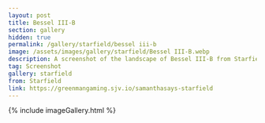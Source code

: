 ```yaml
---
layout: post
title: Bessel III-B
section: gallery
hidden: true
permalink: /gallery/starfield/bessel iii-b
image: /assets/images/gallery/starfield/Bessel III-B.webp
description: A screenshot of the landscape of Bessel III-B from Starfield, taken by Samantha Says.
tag: Screenshot
gallery: starfield
from: Starfield
link: https://greenmangaming.sjv.io/samanthasays-starfield
---
```

{% include imageGallery.html %}